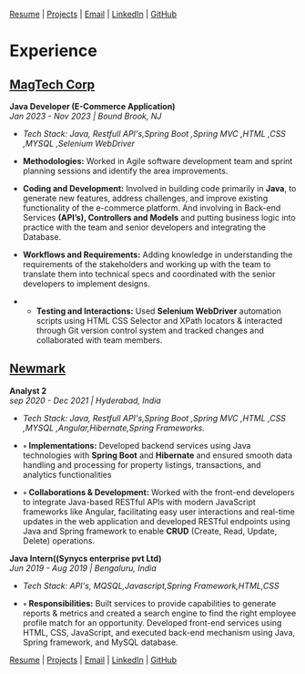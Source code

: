 [Resume](https://drive.google.com/file/d/1kyTj126V9o5nryPDzYleW1GfuWPNOLZU/view?usp=drive_link) | [Projects](projects.md#projects) | [Email](mailto:keerthanak1125@gmail.com) | [LinkedIn](http://linkedin.com/in/keerthana-reddy-ft25) | [GitHub](https://github.com/KeerthanaReddy1125)

# Experience

## [MagTech Corp](https://www.magtechcorp.com/) 
**Java Developer  (E-Commerce Application)**  
*Jan 2023 - Nov 2023 | Bound Brook, NJ*
- *Tech Stack: Java, Restfull API's,Spring Boot ,Spring MVC ,HTML ,CSS ,MYSQL ,Selenium WebDriver*
  
- **Methodologies:** Worked in Agile software development team and sprint planning sessions and identify the area improvements.
- **Coding and Development:** Involved in building code primarily in  **Java**, to generate new features, address challenges, and improve existing functionality of the e-commerce platform. And involving in Back-end Services  **(API’s), Controllers and Models** and putting business logic into practice with the team and senior developers and integrating the Database.
- **Workflows and Requirements:** Adding knowledge in understanding the requirements of the stakeholders and working up with the team to translate them into technical specs and coordinated with the senior developers to implement designs.
- - **Testing and Interactions:** Used **Selenium WebDriver** automation scripts using HTML CSS Selector and XPath locators & interacted through Git version control system and tracked changes and collaborated with team members. 

## [Newmark](https://www.nmrk.com/)
**Analyst 2**  
*sep 2020 - Dec 2021 | Hyderabad, India*
- *Tech Stack: Java, Restfull API's,Spring Boot ,Spring MVC ,HTML ,CSS ,MYSQL ,Angular,Hibernate,Spring Frameworks.*

- **◦	Implementations:** Developed backend services using Java technologies with **Spring Boot** and **Hibernate** and ensured smooth data handling and processing for property listings, transactions, and analytics functionalities
- **◦	Collaborations & Development:** Worked with the front-end developers to integrate Java-based RESTful APIs with modern JavaScript frameworks like Angular, facilitating easy user interactions and real-time updates in the web application and developed RESTful endpoints using Java and Spring framework to enable **CRUD** (Create, Read, Update, Delete) operations.
  

**Java Intern((Synycs enterprise pvt Ltd)**  
*Jun 2019 - Aug 2019 | Bengaluru, India*
- *Tech Stack: API's, MQSQL,Javascript,Spring Framework,HTML,CSS*
  
- **◦	Responsibilities:** Built services to provide capabilities to generate reports & metrics and created a search engine to find the right employee profile match for an opportunity. Developed front-end services using HTML, CSS, JavaScript, and executed back-end mechanism using Java, Spring framework, and MySQL database.

[Resume](https://drive.google.com/file/d/1kyTj126V9o5nryPDzYleW1GfuWPNOLZU/view?usp=drive_link) | [Projects](projects.md#projects) | [Email](mailto:keerthanak1125@gmail.com) | [LinkedIn](http://linkedin.com/in/keerthana-reddy-ft25) | [GitHub](https://github.com/KeerthanaReddy1125)
